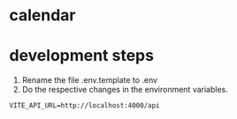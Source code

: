 # calendar

# development steps

1. Rename the file .env.template to .env
2. Do the respective changes in the environment variables.

````
VITE_API_URL=http://localhost:4000/api

````